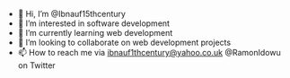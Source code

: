 - 👋 Hi, I’m @Ibnauf15thcentury
- 👀 I’m interested in software development
- 🌱 I’m currently learning web development
- 💞️ I’m looking to collaborate on web development projects
- 📫 How to reach me via ibnauf1thcentury@yahoo.co.uk @RamonIdowu on Twitter

<!---
Ibnauf15thcentury/Ibnauf15thcentury is a ✨ special ✨ repository because its `README.md` (this file) appears on your GitHub profile.
You can click the Preview link to take a look at your changes.
--->
